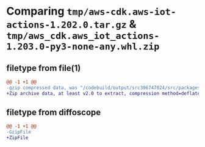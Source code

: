 # Comparing `tmp/aws-cdk.aws-iot-actions-1.202.0.tar.gz` & `tmp/aws_cdk.aws_iot_actions-1.203.0-py3-none-any.whl.zip`

## filetype from file(1)

```diff
@@ -1 +1 @@
-gzip compressed data, was "/codebuild/output/src306747024/src/packages/@aws-cdk/aws-iot-actions/dist/python/aws-cdk.aws-iot-actions-1.202.0.tar", last modified: Fri May 19 23:15:39 2023, max compression
+Zip archive data, at least v2.0 to extract, compression method=deflate
```

## filetype from diffoscope

```diff
@@ -1 +1 @@
-GzipFile
+ZipFile
```

